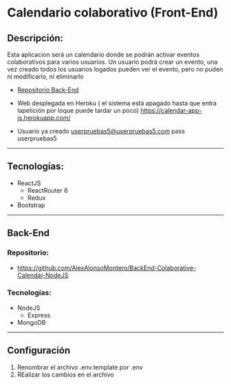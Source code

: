 # Calendario colaborativo (Front-End)


## Descripción:
Esta aplicacion será un calendario donde se podrán activar eventos colaborativos para varios usuarios. Un usuario podrá crear un evento, una vez creado todos los usuarios logados pueden ver el evento, pero no puden ni modificarlo, ni eliminarlo

* [Repositorio Back-End](https://github.com/AlexAlonsoMontero/BackEnd-Colaborative-Calendar-NodeJS)

* Web desplegada en Heroku ( el sistema está apagado hasta que entra lapetición por loque puede tardar un poco) https://calendar-app-js.herokuapp.com/

* Usuario ya creado userpruebas5@userpruebas5.com pass userpruebas5



---
## Tecnologías:
* ReactJS
    * ReactRouter 6
    * Redux
* Bootstrap

---
## Back-End
### Repositorio:
* https://github.com/AlexAlonsoMontero/BackEnd-Colaborative-Calendar-NodeJS
### Tecnologías:
* NodeJS
    * Express
* MongoDB

---
## Configuración 

1. Renombrar el archivo .env.template por .env
2. REalizar los cambios en el archivo